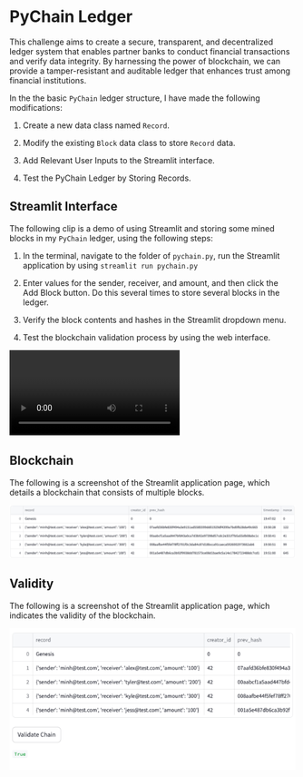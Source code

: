 # PyChain Ledger

This challenge aims to create a secure, transparent, and decentralized ledger system that enables partner banks to conduct financial transactions and verify data integrity. By harnessing the power of blockchain, we can provide a tamper-resistant and auditable ledger that enhances trust among financial institutions.

In the the basic `PyChain` ledger structure, I have made the following modifications:

1. Create a new data class named `Record`.

2. Modify the existing `Block` data class to store `Record` data.

3. Add Relevant User Inputs to the Streamlit interface.

4. Test the PyChain Ledger by Storing Records.

## Streamlit Interface

The following clip is a demo of using Streamlit and storing some mined blocks in my `PyChain` ledger, using the following steps:

1. In the terminal, navigate to the folder of `pychain.py`, run the Streamlit application by using `streamlit run pychain.py`

3. Enter values for the sender, receiver, and amount, and then click the Add Block button. Do this several times to store several blocks in the ledger.

4. Verify the block contents and hashes in the Streamlit dropdown menu. 

5. Test the blockchain validation process by using the web interface. 

![demo](https://github.com/minhanhle93/PyChain_Ledger/blob/main/Images/recording.mp4?raw=true)

## Blockchain

The following is a screenshot of the Streamlit application page, which details a blockchain that consists of multiple blocks. 

![blocks](Images/block.png)

## Validity 

The following is a screenshot of the Streamlit application page, which indicates the validity of the blockchain. 

![validation](Images/validity.png)
